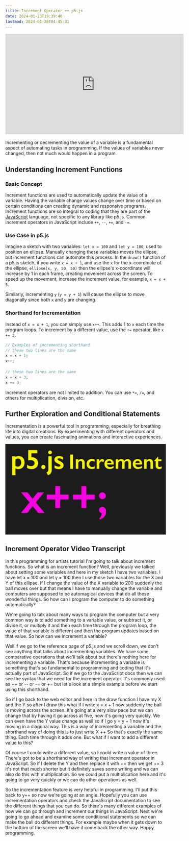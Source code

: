 ```yaml
---
title: Increment Operator ++ p5.js
date: 2024-01-23T19:39:40
lastmod: 2024-01-26T04:45:31
---
```


<div class="iframe-16-9-container">
<iframe class="youTubeIframe" width="560" height="315" src="https://www.youtube.com/embed/INFysCfC7jE?si=Atz_ksVPPAjw9MVh" title="YouTube video player" frameborder="0" allow="accelerometer; autoplay; clipboard-write; encrypted-media; gyroscope; picture-in-picture; web-share" allowfullscreen></iframe>
</div>

Incrementing or decrementing the value of a variable is a fundamental aspect of automating tasks in programming. If the values of variables never changed, then not much would happen in a program.

## Understanding Increment Functions

### Basic Concept

Increment functions are used to automatically update the value of a variable. Having the variable change values change over time or based on certain conditions can creating dynamic and responsive programs. Increment functions are so integral to coding that they are part of the [JavaScript](../javascript.md) language, not specific to any library like p5.js. Common increment operators in JavaScript include `++`, `--`, `+=`, and `-=`.

### Use Case in p5.js

Imagine a sketch with two variables: `let x = 100` and `let y = 100`, used to position an ellipse. Manually changing these variables moves the ellipse, but increment functions can automate this process. In the `draw()` function of a p5.js sketch, if you write `x = x + 1`, and use the `x` for the x-coordinate of the ellipse, `ellipse(x, y, 50, 50)` then the ellipse's x-coordinate will increase by 1 in each frame, creating movement across the screen. To speed up the movement, increase the increment value, for example, `x = x + 5`.

Similarly, incrementing `y` (`y = y + 1`) will cause the ellipse to move diagonally since both `x` and `y` are changing.

### Shorthand for Incrementation

Instead of `x = x + 1`, you can simply use `x++`. This adds 1 to `x` each time the program loops. To increment by a different value, use the `+=` operator, like `x += 3`.

```javascript
// Examples of incrementing shorthand
// these two lines are the same
x = x + 1;
x++;

// these two lines are the same
x = x + 3;
x += 3;
```

Increment operators are not limited to addition. You can use `*=`, `/=`, and others for multiplication, division, etc.

## Further Exploration and Conditional Statements

Incrementation is a powerful tool in programming, especially for breathing life into digital creations. By experimenting with different operators and values, you can create fascinating animations and interactive experiences.

[![Increment Operator](./attachments/increment-variable-thumb.jpg)](./attachments/increment-variable-thumb.jpg)

## Increment Operator Video Transcript

In this programming for artists tutorial I'm going to talk about increment functions. So what is an increment function? Well, previously we talked about setting some variables and here in my sketch I have two variables. I have let x = 100 and let y = 100 then I use those two variables for the X and Y of this ellipse. If I change the value of the X variable to 200 suddenly the ball moves over but that means I have to manually change the variable and computers are supposed to be automagical devices that do all these wonderful things. So how can I program the computer to do something automatically?

We're going to talk about many ways to program the computer but a very common way is to add something to a variable value, or subtract it, or divide it, or multiply it and then each time through the program loop, the value of that variable is different and then the program updates based on that value. So how can we increment a variable?

Well if we go to the reference page of p5.js and we scroll down, we don't see anything that talks about incrementing variables. We have some comparative operations that we'll talk about but there's nothing here for incrementing a variable. That's because incrementing a variable is something that's so fundamental to programming and coding that it's actually part of JavaScript. So if we go to the JavaScript docs then we can see the syntax that we need for the increment operator. It's commonly used as ++ or -- or -= or += but let's look at a simple example before we start using this shorthand.

So if I go back to the web editor and here in the draw function I have my X and the Y so after I draw this what if I write x = x + 1 now suddenly the ball is moving across the screen. It's going at a very slow pace but we can change that by having it go across at five, now it's going very quickly. We can even have the Y value change as well so if I go y = y + 1 now it's moving in a diagonal way. This is a way of incrementing a variable and the shorthand way of doing this is to just write X ++ So that's exactly the same thing. Each time through it adds one. But what if I want to add a different value to this?

Of course I could write a different value, so I could write a value of three. There's got to be a shorthand way of writing that increment operator in JavaScript. So if I delete the Y and then replace it with += then we get += 3 it's not that much shorter but it definitely saves some writing and we can also do this with multiplication. So we could put a multiplication here and it's going to go very quickly or we can do other operations as well.

So the incrementation feature is very helpful in programming. I'll put this back to y++ so now we're going at an angle. Hopefully you can use incrementation operators and check the JavaScript documentation to see the different things that you can do. So there's many different examples of how we can go through and increment our things in JavaScript. Next we're going to go ahead and examine some conditional statements so we can make the ball do different things. For example maybe when it gets down to the bottom of the screen we'll have it come back the other way. Happy programming.

```

```

